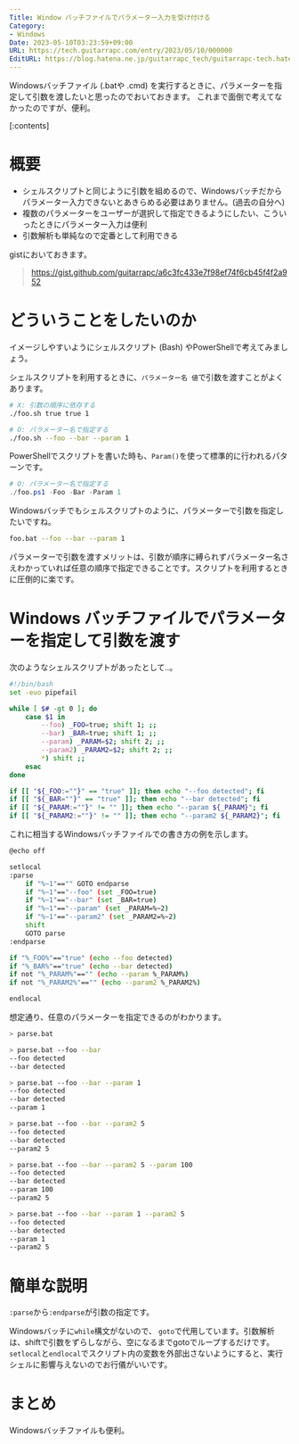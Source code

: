 ```yaml
---
Title: Window バッチファイルでパラメーター入力を受け付ける
Category:
- Windows
Date: 2023-05-10T03:23:59+09:00
URL: https://tech.guitarrapc.com/entry/2023/05/10/000000
EditURL: https://blog.hatena.ne.jp/guitarrapc_tech/guitarrapc-tech.hatenablog.com/atom/entry/4207575160647560076
---
```


Windowsバッチファイル (.batや .cmd) を実行するときに、パラメーターを指定して引数を渡したいと思ったのでおいておきます。
これまで面倒で考えてなかったのですが、便利。

[:contents]

# 概要

* シェルスクリプトと同じように引数を組めるので、Windowsバッチだからパラメーター入力できないとあきらめる必要はありません。(過去の自分へ)
* 複数のパラメーターをユーザーが選択して指定できるようにしたい、こういったときにパラメーター入力は便利
* 引数解析も単純なので定番として利用できる

gistにおいておきます。

> https://gist.github.com/guitarrapc/a6c3fc433e7f98ef74f6cb45f4f2a952

# どういうことをしたいのか

イメージしやすいようにシェルスクリプト (Bash) やPowerShellで考えてみましょう。

シェルスクリプトを利用するときに、`パラメーター名 値`で引数を渡すことがよくあります。

```sh
# X: 引数の順序に依存する
./foo.sh true true 1

# O: パラメーター名で指定する
./foo.sh --foo --bar --param 1
```

PowerShellでスクリプトを書いた時も、`Param()`を使って標準的に行われるパターンです。

```powershell
# O: パラメーター名で指定する
./foo.ps1 -Foo -Bar -Param 1
```

Windowsバッチでもシェルスクリプトのように、パラメーターで引数を指定したいですね。

```sh
foo.bat --foo --bar --param 1
```

パラメーターで引数を渡すメリットは、引数が順序に縛られずパラメーター名さえわかっていれば任意の順序で指定できることです。スクリプトを利用するときに圧倒的に楽です。

# Windows バッチファイルでパラメーターを指定して引数を渡す

次のようなシェルスクリプトがあったとして..。

```sh
#!/bin/bash
set -euo pipefail

while [ $# -gt 0 ]; do
    case $1 in
        --foo) _FOO=true; shift 1; ;;
        --bar) _BAR=true; shift 1; ;;
        --param) _PARAM=$2; shift 2; ;;
        --param2) _PARAM2=$2; shift 2; ;;
        *) shift ;;
    esac
done

if [[ "${_FOO:=""}" == "true" ]]; then echo "--foo detected"; fi
if [[ "${_BAR=""}" == "true" ]]; then echo "--bar detected"; fi
if [[ "${_PARAM:=""}" != "" ]]; then echo "--param ${_PARAM}"; fi
if [[ "${_PARAM2:=""}" != "" ]]; then echo "--param2 ${_PARAM2}"; fi
```

これに相当するWindowsバッチファイルでの書き方の例を示します。

```sh
@echo off

setlocal
:parse
    if "%~1"=="" GOTO endparse
    if "%~1"=="--foo" (set _FOO=true)
    if "%~1"=="--bar" (set _BAR=true)
    if "%~1"=="--param" (set _PARAM=%~2)
    if "%~1"=="--param2" (set _PARAM2=%~2)
    shift
    GOTO parse
:endparse

if "%_FOO%"=="true" (echo --foo detected)
if "%_BAR%"=="true" (echo --bar detected)
if not "%_PARAM%"=="" (echo --param %_PARAM%)
if not "%_PARAM2%"=="" (echo --param2 %_PARAM2%)

endlocal
```

想定通り、任意のパラメーターを指定できるのがわかります。

```sh
> parse.bat

> parse.bat --foo --bar
--foo detected
--bar detected

> parse.bat --foo --bar --param 1
--foo detected
--bar detected
--param 1

> parse.bat --foo --bar --param2 5
--foo detected
--bar detected
--param2 5

> parse.bat --foo --bar --param2 5 --param 100
--foo detected
--bar detected
--param 100
--param2 5

> parse.bat --foo --bar --param 1 --param2 5
--foo detected
--bar detected
--param 1
--param2 5
```

# 簡単な説明

`:parse`から`:endparse`が引数の指定です。

Windowsバッチに`while`構文がないので、 `goto`で代用しています。引数解析は、shiftで引数をずらしながら、空になるまでgotoでループするだけです。
`setlocal`と`endlocal`でスクリプト内の変数を外部出さないようにすると、実行シェルに影響与えないのでお行儀がいいです。

# まとめ

Windowsバッチファイルも便利。
